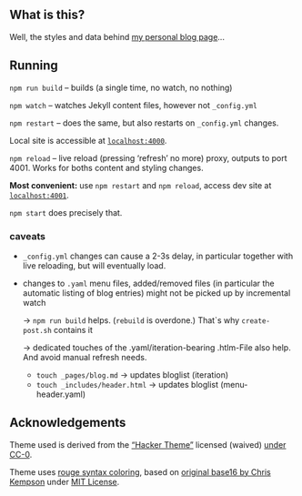 
## What is this?

Well, the styles and data behind [my personal blog page](https://www.nocke.de)...

## Running

`npm run build` – builds (a single time, no watch, no nothing)

`npm watch` – watches Jekyll content files, however not `_config.yml`

`npm restart` – does the same, but also restarts on `_config.yml` changes.

Local site is accessible at [`localhost:4000`](http://localhost:4000).

`npm reload` – live reload (pressing ‘refresh’ no more) proxy, outputs to port 4001. Works for boths content and styling changes.

**Most convenient:** use `npm restart` and `npm reload`, access dev site at [`localhost:4001`](http://localhost:4001).

`npm start` does precisely that.

### caveats

- `_config.yml` changes can cause a 2-3s delay, in particular together with live reloading, but will eventually load.
- changes to `.yaml` menu files, added/removed files (in particular the automatic listing of blog entries) might not be picked up by incremental watch

   → `npm run build` helps. (`rebuild` is overdone.) That\`s why `create-post.sh` contains it

	 → dedicated touches of the .yaml/iteration-bearing .htlm-File also help. And avoid manual refresh needs.

	 - `touch _pages/blog.md` →  updates bloglist (iteration)
	 - `touch _includes/header.html` →  updates bloglist (menu-header.yaml)


## Acknowledgements

Theme used is derived from the [“Hacker Theme”](https://github.com/pages-themes/hacker) licensed (waived) [under CC-0](https://github.com/pages-themes/hacker/blob/master/LICENSE).

Theme uses [rouge syntax coloring](http://rouge.jneen.net/), based on [original base16 by Chris Kempson](https://github.com/chriskempson/base16) under [MIT License](https://github.com/chriskempson/base16/blob/master/LICENSE.md).

